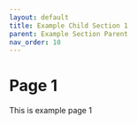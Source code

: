 ```yaml
---
layout: default
title: Example Child Section 1
parent: Example Section Parent
nav_order: 10
---
```

# Page 1

This is example page 1